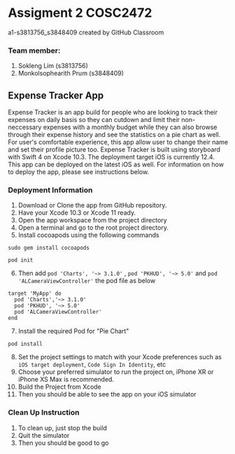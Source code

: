 # Assigment 2 COSC2472
a1-s3813756_s3848409 created by GitHub Classroom

### Team member:
1. Sokleng Lim (s3813756)
2. Monkolsophearith Prum (s3848409)

## Expense Tracker App
Expense Tracker is an app build for people who are looking to track their expenses on daily basis so they can cutdown and limit their non-neccessary expenses with a monthly budget while they can also browse through their expense history and see the statistics on a pie chart as well. For user's comfortable experience, this app allow user to change their name and set their profile picture too. Expense Tracker is built using storyboard with Swift 4 on Xcode 10.3. The deployment target iOS is currently 12.4. This app can be deployed on the latest iOS as well. For information on how to deploy the app, please see instructions below. 

### Deployment Information

1. Download or Clone the app from GitHub repository.
2. Have your Xcode 10.3 or Xcode 11 ready.
3. Open the app workspace from the project directory
4. Open a terminal and go to the root project directory.
5. Install cocoapods using the following commands
  
  ```
  sudo gem install cocoapods
  ```
  
  ```
  pod init
  ```

6. Then add ``` pod 'Charts', '~> 3.1.0' ``` , ``` pod 'PKHUD', '~> 5.0' ``` and ``` pod 'ALCameraViewController' ``` the pod file as below
  
  ```
  target 'MyApp' do
    pod 'Charts','~> 3.1.0'
    pod 'PKHUD', '~> 5.0' 
    pod 'ALCameraViewController'
  end
  ```
7. Install the required Pod for "Pie Chart"

  ```
  pod install
  ```

8. Set the project settings to match with your Xcode preferences such as ```iOS target deployment```, ```Code Sign In Identity```, etc
9. Choose your preferred simulator to run the project on, iPhone XR or iPhone XS Max is recommended.
10. Build the Project from Xcode
11. Then you should be able to see the app on your iOS simulator

### Clean Up Instruction

1. To clean up, just stop the build
2. Quit the simulator
3. Then you should be good to go
  
